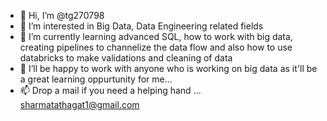 - 👋 Hi, I’m @tg270798
- 👀 I’m interested in Big Data, Data Engineering related fields
- 🌱 I’m currently learning advanced SQL, how to work with big data, creating pipelines to channelize the data flow and also how to use databricks to make validations and cleaning of data
- 💞️ I’ll be happy to work with anyone who is working on big data as it'll be a great learning oppurtunity for me...
- 📫 Drop a mail if you need a helping hand ... sharmatathagat1@gmail.com

<!---
tg270798/tg270798 is a ✨ special ✨ repository because its `README.md` (this file) appears on your GitHub profile.
You can click the Preview link to take a look at your changes.
--->
